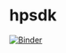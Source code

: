# hpsdk

[![Binder](https://mybinder.org/badge_logo.svg)](https://mybinder.org/v2/gh/deeplook/hpysdk/master?urlpath=lab)
